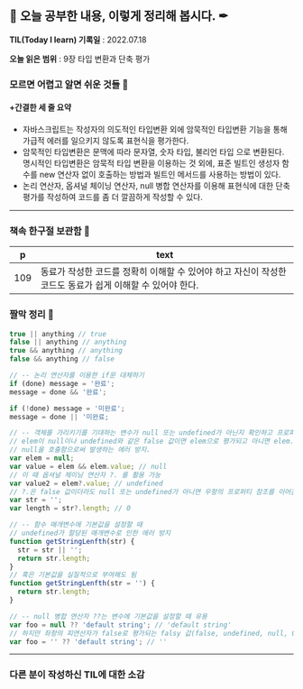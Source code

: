 ## 📕 오늘 공부한 내용, 이렇게 정리해 봅시다. ✒

**TIL(Today I learn) 기록일** : 2022.07.18

**오늘 읽은 범위** : 9장 타입 변환과 단축 평가

### 모르면 어렵고 알면 쉬운 것들 📑

#### +간결한 세 줄 요약
- 자바스크립트는 작성자의 의도적인 타입변환 외에 암묵적인 타입변환 기능을 통해 가급적 에러를 일으키지 않도록 표현식을 평가한다.
- 암묵적인 타입변환은 문맥에 따라 문자열, 숫자 타입, 불리언 타입 으로 변환된다. 명시적인 타입변환은 암묵적 타입 변환을 이용하는 것 외에, 표준 빌트인 생성자 함수를 new 연산자 없이 호출하는 방법과 빌트인 메서드를 사용하는 방법이 있다.
- 논리 연산자, 옵셔널 체이닝 연산자, null 병합 연산자를 이용해 표현식에 대한 단축평가를 작성하여 코드를 좀 더 깔끔하게 작성할 수 있다.

---

### 책속 한구절 보관함 📖

| p    | text                                           |
| ---- | ---------------------------------------------- |
| 109  | 동료가 작성한 코드를 정확히 이해할 수 있어야 하고 자신이 작성한 코드도 동료가 쉽게 이해할 수 있어야 한다. |


### 짤막 정리 🔖
```javascript
true || anything // true
false || anything // anything
true && anything // anything
false && anything // false

// -- 논리 연산자를 이용한 if문 대체하기
if (done) message = '완료';
message = done && '완료';

if (!done) message = '미완료';
message = done || '미완료;

// -- 객체를 가리키기를 기대하는 변수가 null 또는 undefined가 아닌지 확인하고 프로퍼티를 참조할 때
// elem이 null이나 undefined와 같은 false 값이면 elem으로 평가되고 아니면 elem.value 값으로 평가.
// null을 호출함으로써 발생하는 에러 방지.
var elem = null;
var value = elem && elem.value; // null
// 이 때 옵셔널 체이닝 연산자 ?. 를 활용 가능
var value2 = elem?.value; // undefined
// ?.은 false 값이더라도 null 또는 undefined가 아니면 우항의 프로퍼티 참조를 이어간다.
var str = '';
var length = str?.length; // 0

// -- 함수 매개변수에 기본값을 설정할 때
// undefined가 할당된 매개변수로 인한 에러 방지
function getStringLenfth(str) {
  str = str || '';
  return str.length;
}
// 혹은 기본값을 실질적으로 부여해도 됨
function getStringLenfth(str = '') {
  return str.length;
}

// -- null 병합 연산자 ??는 변수에 기본값을 설정할 때 유용
var foo = null ?? 'default string'; // 'default string'
// 하지만 좌항의 피연산자가 false로 평가되는 falsy 값(false, undefined, null, 0, -0, NaN, '')이라도 null 또는 undefined가 아니면 좌항의 피연산자를 그대로 반환한다.
var foo = '' ?? 'default string'; // ''

```


---

### 다른 분이 작성하신 TIL에 대한 소감

